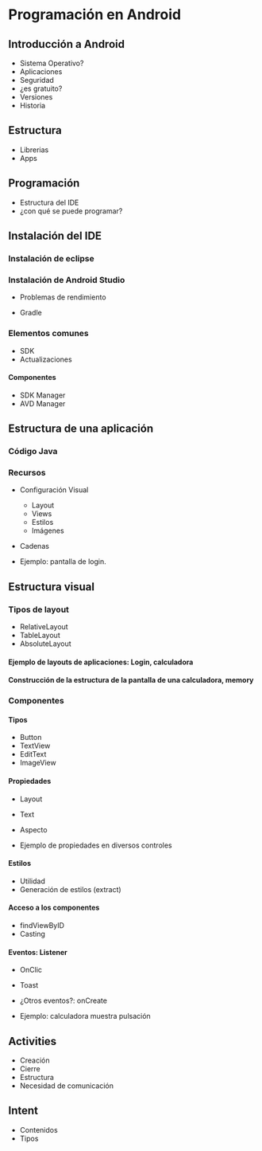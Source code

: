# Programación en Android

## Introducción a Android

* Sistema Operativo?
* Aplicaciones
* Seguridad
* ¿es gratuito?
* Versiones
* Historia

## Estructura

* Librerias
* Apps

## Programación

* Estructura del IDE
* ¿con qué se puede programar?

## Instalación del IDE

### Instalación de eclipse


### Instalación de Android Studio

* Problemas de rendimiento

* Gradle

### Elementos comunes

* SDK
* Actualizaciones
#### Componentes
* SDK Manager
* AVD Manager

## Estructura de una aplicación

### Código Java
### Recursos

* Configuración Visual
	* Layout
	* Views
	* Estilos
	* Imágenes
* Cadenas

* Ejemplo: pantalla de login. 

## Estructura visual

### Tipos de layout
* RelativeLayout
* TableLayout
* AbsoluteLayout

#### Ejemplo de layouts de aplicaciones: Login, calculadora

#### Construcción de la estructura de la pantalla de una calculadora, memory


### Componentes

#### Tipos
* Button
* TextView
* EditText
* ImageView

#### Propiedades
* Layout
* Text
* Aspecto

* Ejemplo de propiedades en diversos controles

#### Estilos
* Utilidad
* Generación de estilos (extract)

#### Acceso a los componentes
* findViewByID
* Casting

#### Eventos: Listener

* OnClic
* Toast
* ¿Otros eventos?: onCreate

* Ejemplo: calculadora muestra pulsación

## Activities

* Creación
* Cierre
* Estructura
* Necesidad de comunicación

## Intent

* Contenidos
* Tipos
